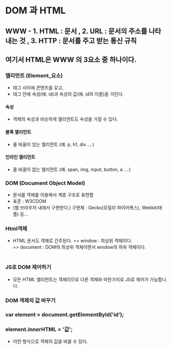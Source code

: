 # DOM 과 HTML

## WWW - 1. HTML : 문서 , 2. URL : 문서의 주소를 나타내는 것 , 3. HTTP : 문서를 주고 받는 통신 규칙

## 여기서 HTML은 WWW 의 3요소 중 하나이다.

### 엘리먼트 (Element\_요소)

- 태그 사이에 콘텐츠를 갖고,
- 태그 안에 속성(예. id)과 속성의 값(예. id의 이름)을 가진다.

#### 속성

- 객체의 속성과 비슷하게 엘리먼트도 속성을 가질 수 있다.

#### 블록 엘리먼트

- 줄 바꿈이 있는 엘리먼트 (예. p, h1, div ....)

#### 인라인 엘리먼트

- 줄 바꿈이 없는 엘리먼트 (예. span, img, input, button, a ....)

### DOM (Document Object Model)

- 문서를 객체를 이용해서 계층 구조로 표현함
- 표준 : W3CDOM
- (웹 브라우저 내에서 구현한다.) 구현체 : Gecko(모질라 파이어폭스), Webkit(애플) 등...

### Html객체

- HTML 문서도 객체로 간주된다.
  => window : 최상위 객체이다. <br/>
  => document : DOM의 최상위 객체이면서 window의 하위 객체이다. <br/><br/>

### JS로 DOM 제어하기

- 모든 HTML 엘리먼트는 객체이므로 다른 객체와 마찬가지로 JS로 제어가 가능합니다.

### DOM 객체의 값 바꾸기

### var element = document.getElementById('id');

### element.innerHTML = '값';

- 이런 형식으로 객체의 값을 바꿀 수 있다.
